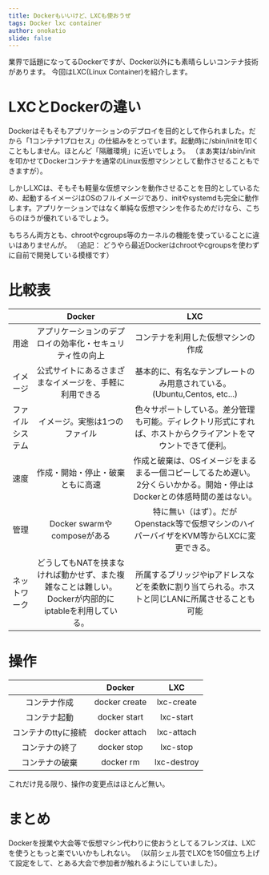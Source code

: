 ```yaml
---
title: Dockerもいいけど、LXCも使おうぜ
tags: Docker lxc container
author: onokatio
slide: false
---
```

業界で話題になってるDockerですが、Docker以外にも素晴らしいコンテナ技術があります。
今回はLXC(Linux Container)を紹介します。

# LXCとDockerの違い
Dockerはそもそもアプリケーションのデプロイを目的として作られました。だから「1コンテナ1プロセス」の仕組みをとっています。起動時に/sbin/initを叩くこともしません。ほとんど「隔離環境」に近いでしょう。
（まあ実は/sbin/initを叩かせてDockerコンテナを通常のLinux仮想マシンとして動作させることもできますが）。

しかしLXCは、そもそも軽量な仮想マシンを動作させることを目的としているため、起動するイメージはOSのフルイメージであり、initやsystemdも完全に動作します。アプリケーションではなく単純な仮想マシンを作るためだけなら、こちらのほうが優れているでしょう。

もちろん両方とも、chrootやcgroups等のカーネルの機能を使っていることに違いはありませんが。
（追記： どうやら最近Dockerはchrootやcgroupsを使わずに自前で開発している模様です）

# 比較表
||Docker|LXC|
|:-:|:-:|:-:|
|用途|アプリケーションのデプロイの効率化・セキュリティ性の向上|コンテナを利用した仮想マシンの作成|
|イメージ|公式サイトにあるさまざまなイメージを、手軽に利用できる|基本的に、有名なテンプレートのみ用意されている。(Ubuntu,Centos, etc...)|
|ファイルシステム|イメージ。実態は1つのファイル|色々サポートしている。差分管理も可能。ディレクトリ形式にすれば、ホストからクライアントをマウントできて便利。|
|速度|作成・開始・停止・破棄ともに高速|作成と破棄は、OSイメージをまるまる一個コピーしてるため遅い。2分くらいかかる。開始・停止はDockerとの体感時間の差はない。|
|管理|Docker swarmやcomposeがある|特に無い（はず）。だがOpenstack等で仮想マシンのハイパーバイザをKVM等からLXCに変更できる。|
|ネットワーク|どうしてもNATを挟まなければ動かせず、また複雑なことは難しい。Dockerが内部的にiptableを利用している。|所属するブリッジやipアドレスなどを柔軟に割り当てられる。ホストと同じLANに所属させることも可能|

# 操作
||Docker|LXC|
|:-:|:-:|:-:|
|コンテナ作成|docker create|lxc-create|
|コンテナ起動|docker start|lxc-start|
|コンテナのttyに接続|docker attach|lxc-attach|
|コンテナの終了|docker stop|lxc-stop|
|コンテナの破棄|docker rm|lxc-destroy|

これだけ見る限り、操作の変更点はほとんど無い。

# まとめ
Dockerを授業や大会等で仮想マシン代わりに使おうとしてるフレンズは、LXCを使うともっと楽でいいかもしれない。
（以前シェル芸でLXCを150個立ち上げて設定をして、とある大会で参加者が触れるようにしていました）。

